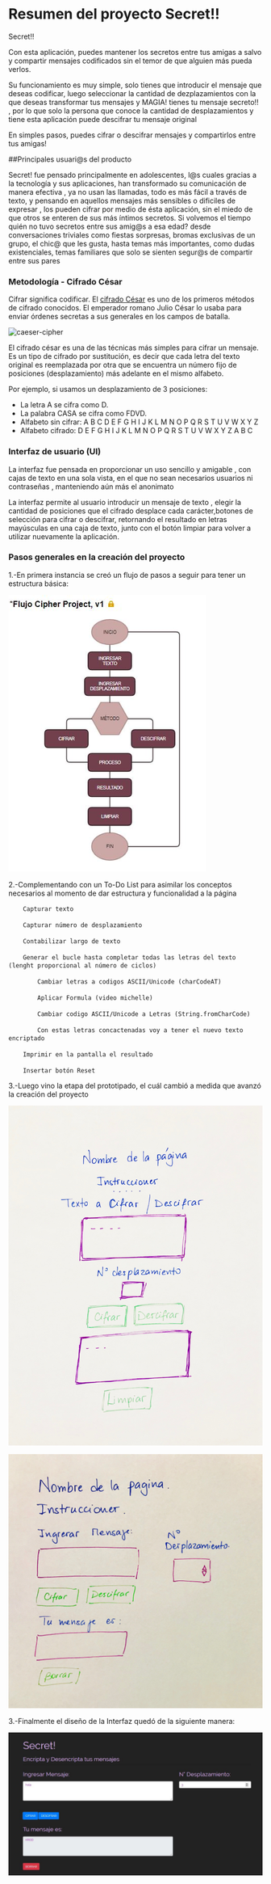 

# Resumen del proyecto Secret!!

Secret!!

Con esta aplicación, puedes mantener los secretos entre tus amigas a salvo  y compartir mensajes codificados sin el temor de que alguien más pueda verlos. 

Su funcionamiento es muy simple, solo tienes que introducir el mensaje que deseas codificar, luego seleccionar la cantidad de dezplazamientos con la que deseas transformar tus mensajes y  MAGIA! tienes tu mensaje secreto!! , por lo que solo la persona que conoce la  cantidad de desplazamientos y tiene esta aplicación puede descifrar tu mensaje original

En simples pasos, puedes cifrar o descifrar mensajes y compartirlos entre tus amigas!

##Principales usuari@s del producto

Secret!  fue pensado principalmente en adolescentes,  l@s cuales gracias a la tecnología y sus aplicaciones, han transformado su comunicación de manera efectiva , ya no usan las llamadas, todo es más fácil a través de texto, y pensando en aquellos mensajes más sensibles o dificiles de expresar , los pueden cifrar por medio de ésta aplicación, sin el miedo de que otros se enteren de sus más íntimos secretos.
Si volvemos el tiempo quién no tuvo secretos entre sus amig@s a esa edad? desde conversaciones triviales como fiestas sorpresas, bromas exclusivas de un grupo,  el chic@ que les gusta, hasta temas más importantes, como dudas existenciales, temas familiares que solo se sienten segur@s de compartir entre sus pares 

### Metodología - Cifrado César

Cifrar significa codificar. El [cifrado César](https://en.wikipedia.org/wiki/Caesar_cipher) es uno de los primeros métodos de cifrado conocidos. El emperador romano Julio César lo usaba para enviar órdenes secretas a sus generales en los campos de batalla.

![caeser-cipher](https://upload.wikimedia.org/wikipedia/commons/thumb/2/2b/Caesar3.svg/2000px-Caesar3.svg.png)

El cifrado césar es una de las técnicas más simples para cifrar un mensaje. Es un tipo de cifrado por sustitución, es decir que cada letra del texto original es reemplazada por otra que se encuentra un número fijo de posiciones (desplazamiento) más adelante en el mismo alfabeto.

Por ejemplo, si usamos un desplazamiento de 3 posiciones:

- La letra A se cifra como D.
- La palabra CASA se cifra como FDVD.
- Alfabeto sin cifrar: A B C D E F G H I J K L M N O P Q R S T U V W X Y Z
- Alfabeto cifrado: D E F G H I J K L M N O P Q R S T U V W X Y Z A B C


### Interfaz de usuario (UI)

La interfaz fue pensada en proporcionar un uso sencillo y amigable , con cajas de texto en una sola vista, en el que no sean necesarios usuarios ni contraseñas , manteniendo aún más el anonimato

La interfaz permite al usuario introducir un mensaje de texto , elegir la cantidad de posiciones que el cifrado desplace cada carácter,botones de selección para cifrar o descifrar, retornando el resultado en letras mayúsculas en una caja de texto, junto con el botón limpiar para volver a utilizar nuevamente la aplicación.


### Pasos generales en la creación del proyecto 

1.-En primera instancia se creó un flujo de pasos a seguir para tener un estructura básica:

![FlujoCipher](imagenes/FlujoCipher.jpg) 

2.-Complementando con un To-Do List para asimilar los conceptos necesarios al momento de dar estructura y funcionalidad a la página 

        Capturar texto

        Capturar número de desplazamiento

        Contabilizar largo de texto

        Generar el bucle hasta completar todas las letras del texto (lenght proporcional al número de ciclos)

            Cambiar letras a codigos ASCII/Unicode (charCodeAT)

            Aplicar Formula (video michelle)

            Cambiar codigo ASCII/Unicode a Letras (String.fromCharCode)

            Con estas letras concactenadas voy a tener el nuevo texto encriptado

        Imprimir en la pantalla el resultado

        Insertar botón Reset


3.-Luego vino la etapa del prototipado, el cuál cambió a medida que avanzó la creación del proyecto 

![Prototipo1](imagenes/Prototipo1.jpg)

![Prototipo2](imagenes/Prototipo2.jpg)

3.-Finalmente el diseño de la Interfaz quedó de la siguiente manera: 

![Interfaz](imagenes/interfaz.jpg)








